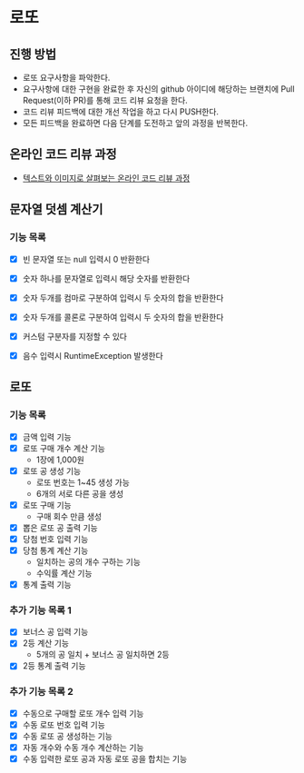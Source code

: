 # 로또
## 진행 방법
* 로또 요구사항을 파악한다.
* 요구사항에 대한 구현을 완료한 후 자신의 github 아이디에 해당하는 브랜치에 Pull Request(이하 PR)를 통해 코드 리뷰 요청을 한다.
* 코드 리뷰 피드백에 대한 개선 작업을 하고 다시 PUSH한다.
* 모든 피드백을 완료하면 다음 단계를 도전하고 앞의 과정을 반복한다.

## 온라인 코드 리뷰 과정
* [텍스트와 이미지로 살펴보는 온라인 코드 리뷰 과정](https://github.com/next-step/nextstep-docs/tree/master/codereview)


## 문자열 덧셈 계산기

### 기능 목록

  * [X] 빈 문자열 또는 null 입력시 0 반환한다
  * [X] 숫자 하나를 문자열로 입력시 해당 숫자를 반환한다
  * [X] 숫자 두개를 컴마로 구분하여 입력시 두 숫자의 합을 반환한다
  * [X] 숫자 두개를 콜론로 구분하여 입력시 두 숫자의 합을 반환한다
  * [X] 커스텀 구분자를 지정할 수 있다
  * [X] 음수 입력시 RuntimeException 발생한다


## 로또

### 기능 목록

  * [x] 금액 입력 기능
  * [x] 로또 구매 개수 계산 기능
    * 1장에 1,000원
  * [x] 로또 공 생성 기능
    * 로또 번호는 1~45 생성 가능
    * 6개의 서로 다른 공을 생성
  * [x] 로또 구매 기능
    * 구매 회수 만큼 생성
  * [x] 뽑은 로또 공 출력 기능
  * [x] 당첨 번호 입력 기능
  * [x] 당첨 통계 계산 기능
    * 일치하는 공의 개수 구하는 기능
    * 수익률 계산 기능
  * [x] 통계 출력 기능 

### 추가 기능 목록 1

  * [x] 보너스 공 입력 기능
  * [x] 2등 계산 기능
    * 5개의 공 일치 + 보너스 공 일치하면 2등
  * [x] 2등 통계 출력 기능

### 추가 기능 목록 2

  * [x] 수동으로 구매할 로또 개수 입력 기능
  * [x] 수동 로또 번호 입력 기능
  * [x] 수동 로또 공 생성하는 기능
  * [x] 자동 개수와 수동 개수 계산하는 기능
  * [x] 수동 입력한 로또 공과 자동 로또 공을 합치는 기능
